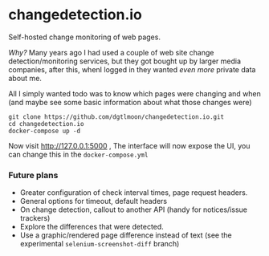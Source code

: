 #  changedetection.io

Self-hosted change monitoring of web pages.

_Why?_ Many years ago I had used a couple of web site change detection/monitoring services, 
but they got bought up by larger media companies, after this, whenI logged in they
wanted _even more_ private data about me.

All I simply wanted todo was to know which pages were changing and when (and maybe see
some basic information about what those changes were)

```
git clone https://github.com/dgtlmoon/changedetection.io.git
cd changedetection.io
docker-compose up -d

```  

Now visit http://127.0.0.1:5000 , The interface will now expose the UI, you can change this in the `docker-compose.yml`

### Future plans

- Greater configuration of check interval times, page request headers.
- General options for timeout, default headers
- On change detection, callout to another API (handy for notices/issue trackers)
- Explore the differences that were detected.
- Use a graphic/rendered page difference instead of text (see the experimental `selenium-screenshot-diff` branch)

 
